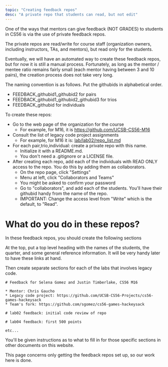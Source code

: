 ```yaml
---
topic: "Creating feedback repos"
desc: "A private repo that students can read, but not edit"
---
```


One of the ways that mentors can give feedback (NOT GRADES) to students in CS56 is via the use of private feedback repos.

The private repos are read/write for course staff (organization owners, including instructors, TAs, and mentors), but read only
for the students.

Eventually, we will have an automated way to create these feedback repos, but for now it is still a manual process.  Fortunately,
as long as the mentor / mentee ratio remains fairly small (each mentor having between 3 and 10 pairs), the creation process does not
take very long.

The naming convention is as follows.  Put the githubids in alphabetical order.

* FEEDBACK_githubid1_githubid2 for pairs 
* FEEDBACK_githubid1_githubid2_githubid3 for trios
* FEEDBACK_githubid for individuals

To create these repos:

* Go to the web page of the organization for the course
    * For example, for M16, it is <https://github.com/UCSB-CS56-M16>
* Consult the list of legacy code project assignments
    * For example, for M16 it is: [lab/lab02/repo_list.md](https://UCSB-CS56-M16.github.io/lab/lab02/repo_list/)
* For each pair,trio,individual: create a private repo with this name.
    * Initialize it with a README.md.  
    * You don't need a .gitignore or a LICENSE file.
* After creating each repo, add each of the individuals with READ ONLY access to the repo.  You do this by adding them as collaborators.
    * On the repo page, click "Settings"
    * Menu at left, click "Collaborators and Teams"
    * You might be asked to confirm your password
    * Go to "collaborators", and add each of the students.  You'll have their githubid handy from the name of the repo.
    * IMPORTANT: Change the access level from "Write" which is the default, to "Read".

# What do you do in these repos?

In these feedback repos, you should create the following sections

At the top, put a top level heading with the names of the students,  the quarter, and some general reference information.
It will be very handy later to have these links at hand.

Then create separate sections for each of the labs that involves legacy code.

```
# Feedback for Selena Gomez and Justin Timberlake, CS56 M16

* Mentor: Chris Gaucho
* Legacy code project: https://github.com/UCSB-CS56-Projects/cs56-games-hackeysack
* Team's fork: https://github.com/sgomez/cs56-games-hackeysack

# lab02 feedback: initial code review of repo

# lab04 feedback: first 500 points

etc...
```

You'll be given instructions as to what to fill in for those specific sections in other documents on this website.

This page concerns only getting the feedback repos set up, so our work here is done.
